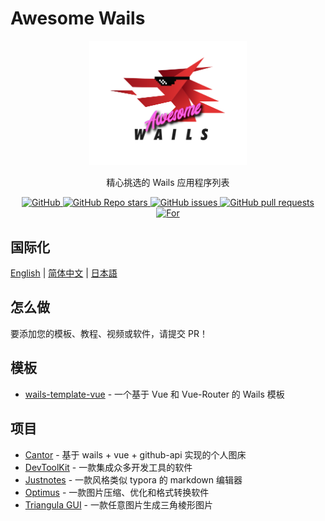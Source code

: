 # Awesome Wails

<p align="center">
   <img src="/logo.png" width="50%"/><br/>
</p>
<p align="center">
精心挑选的 Wails 应用程序列表
</p>
<p align="center">
  <a href="https://github.com/misitebao/standard-repository">
    <img alt="GitHub" src="https://img.shields.io/badge/Readme--Style-standard--repository-brightgreen?style=flat-square&color=f83500"/>
  </a>
  <a href="https://github.com/wailsapp/awesome-wails">
    <img alt="GitHub Repo stars" src="https://img.shields.io/github/stars/wailsapp/awesome-wails?style=flat-square"/>
  </a>
  <a href="https://github.com/wailsapp/awesome-wails/issues">
    <img alt="GitHub issues" src="https://img.shields.io/github/issues/wailsapp/awesome-wails?style=flat-square"/>
  </a>
  <a href="https://github.com/wailsapp/awesome-wails/pulls">
    <img alt="GitHub pull requests" src="https://img.shields.io/github/issues-pr/wailsapp/awesome-wails?style=flat-square"/>
  </a>
  <a href="https://github.com/wailsapp/wails">
    <img alt="For" src="https://img.shields.io/badge/For-Wails-brightgreen?style=flat-square&color=ff3c3c"/>
  </a>

</p>

## 国际化

[English](README.md) | [简体中文](README.zh-Hans.md) | [日本語](README.ja.md)

## 怎么做

要添加您的模板、教程、视频或软件，请提交 PR！

## 模板

- [wails-template-vue](https://github.com/misitebao/wails-template-vue) - 一个基于 Vue 和 Vue-Router 的 Wails 模板

## 项目

- [Cantor](https://github.com/evercyan/cantor) - 基于 wails + vue + github-api 实现的个人图床
- [DevToolKit](https://github.com/qaware/dev-tool-kit) - 一款集成众多开发工具的软件
- [Justnotes](https://github.com/justmiles/justnotes) - 一款风格类似 typora 的 markdown 编辑器
- [Optimus](https://github.com/Splode/optimus) - 一款图片压缩、优化和格式转换软件
- [Triangula GUI](https://github.com/RH12503/triangula-gui) - 一款任意图片生成三角棱形图片
